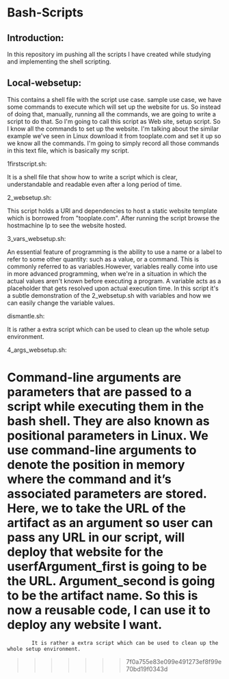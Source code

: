 # Bash-Scripts

Introduction:
-----------------------------
In this repository im pushing all the scripts I have created while studying and implementing the shell scripting. 

Local-websetup:
-----------------------------
This contains a shell file with the script use case. sample use case, we have some commands to execute which will set up the website for us. So instead of doing that, manually, running all the commands, we are going to write a script to do that. So I'm going to call this script as Web site, setup script. So I know all the commands to set up the website.
I'm talking about the similar example we've seen in Linux download it from tooplate.com and set it up so we know all the commands.
I'm going to simply record all those commands in this text file, which is basically my script.

1firstscript.sh: 

It is a shell file that show how to write a script which is clear, understandable and readable even after a long period of time.

2_websetup.sh: 

This script holds a URl and dependencies to host a static website template which is borrowed from "tooplate.com". After running the script browse the hostmachine Ip to see the website hosted.

3_vars_websetup.sh:

An essential feature of programming is the ability to use a name or a label to refer to some other quantity: such as a value, or a command. This is commonly referred to as variables.However, variables really come into use in more advanced programming, when we're in a situation in which the actual values aren't known before executing a program. A variable acts as a placeholder that gets resolved upon actual execution time.
In this script it's a subtle demonstration of the 2_websetup.sh with variables and how we can easily change the variable values.

dismantle.sh:

It is rather a extra script which can be used to clean up the whole setup environment.

4_args_websetup.sh:

Command-line arguments are parameters that are passed to a script while executing them in the bash shell. They are also known as positional parameters in Linux. We use command-line arguments to denote the position in memory where the command and it’s associated parameters are stored.
Here, we to take the URL of the artifact as an argument so user can pass any URL in our script, will deploy that website for the userfArgument_first is going to be the URL. Argument_second is going to be the artifact name.
So this is now a reusable code, I can use it to deploy any website I want.
=======
            It is rather a extra script which can be used to clean up the whole setup environment.
>>>>>>> 7f0a755e83e099e491273ef8f99e70bd19f0343d
